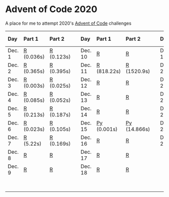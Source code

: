 # Advent of Code 2020
A place for me to attempt 2020's [Advent of Code](https://adventofcode.com/2020/) challenges

| Day        | Part 1                         | Part 2                         || Day         | Part 1                         | Part 2                         || Day         | Part 1                         | Part 2                         |
|:-----------|:-------------------------------|:----------------------------|---|:------------|:-------------------------------|:----------------------------|---|:------------|:-------------------------------|:-------------------------------|
| Dec. 1 | [R](/day-01/day-01.r) (0.036s) | [R](/day-01/day-01.r) (0.123s) || Dec. 10 | [R](/day-10/day-10.r) | [R](/day-10/day-10.r) || Dec. 19 | [R](/day-19/day-19.r) | [R](/day-19/day-19.r) |
| Dec. 2 | [R](/day-02/day-02.r) (0.365s) | [R](/day-02/day-02.r) (0.395s) || Dec. 11 | [R](/day-11/day-11.r) (818.22s) | [R](/day-11/day-11.r) (1520.9s) || Dec. 20 | [R](/day-20/day-20.r) |  |
| Dec. 3 | [R](/day-03/day-03.r) (0.003s) | [R](/day-03/day-03.r) (0.025s) || Dec. 12 | [R](/day-12/day-12.r) | [R](/day-12/day-12.r) || Dec. 21 | [R](/day-21/day-21.r) | [R](/day-21/day-21.r) |
| Dec. 4 | [R](/day-03/day-04.r) (0.085s) | [R](/day-04/day-04.r) (0.052s) || Dec. 13 | [R](/day-13/day-13.r) | [R](/day-13/day-13.r) || Dec. 22 | [R](/day-22/day-22.r) | [R](/day-22/day-22.r) |
| Dec. 5 | [R](/day-03/day-05.r) (0.213s) | [R](/day-05/day-05.r) (0.187s) || Dec. 14 | [R](/day-14/day-14.r) | [R](/day-14/day-14.r) || Dec. 23 | [R](/day-23/day-23.r) | [R](/day-23/day-23.r) |
| Dec. 6 | [R](/day-03/day-06.r) (0.023s) | [R](/day-06/day-06.r) (0.105s) || Dec. 15 | [Py](/day-15/day-15.py) (0.001s) | [Py](/day-15/day-15.py) (14.866s) || Dec. 24 | [R](/day-24/day-24.r) |  |
| Dec. 7 | [R](/day-03/day-07.r) (5.22s) | [R](/day-07/day-07.r) (0.169s) || Dec. 16 | [R](/day-16/day-16.r) | [R](/day-16/day-16.r) || Dec. 25 | [R](/day-25/day-03.r) | [R](/day-25/day-25.r) |
| Dec. 8 | [R](/day-03/day-08.r) | [R](/day-08/day-08.r) || Dec. 17 | [R](/day-17/day-17.r) | [R](/day-17/day-17.r) ||  |  |  |
| Dec. 9 | [R](/day-03/day-09.r) | [R](/day-09/day-09.r) || Dec. 18 | [R](/day-18/day-18.r) | [R](/day-18/day-18.r) ||  |  |  |
|||||||||| Total:| 39m 21.006s|
